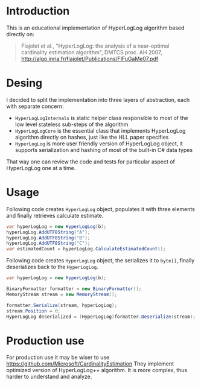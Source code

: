 # Introduction

This is an educational implementation of HyperLogLog algorithm based directly on:

>Flajolet et al., "HyperLogLog: the analysis of a near-optimal cardinality estimation algorithm", DMTCS proc. AH 2007, http://algo.inria.fr/flajolet/Publications/FlFuGaMe07.pdf

# Desing

I decided to split the implementation into three layers of abstraction, each with separate concern:

 * `HyperLogLogInternals` is static helper class responsible to most of the low level stateless sub-steps of the algorithm
 * `HyperLogLogCore` is the essential class that implements HyperLogLog algorithm directly on hashes, just like the HLL paper specifies
 * `HyperLogLog` is more user friendly version of HyperLogLog object, it supports serialization and hashing of most of the built-in C# data types

That way one can review the code and tests for particular aspect of HyperLogLog one at a time.

# Usage

Following code creates `HyperLogLog` object, populates it with three elements and finally retrieves calculate estimate.

```C#
var hyperLogLog = new HyperLogLog(b);
hyperLogLog.AddUTF8String("A");
hyperLogLog.AddUTF8String("B");
hyperLogLog.AddUTF8String("C");
var estimatedCount = hyperLogLog.CalculateEstimatedCount();
```

Following code creates `HyperLogLog` object, the serializes it to `byte[]`, finally deserializes back to the `HyperLogLog`.

```C#
var hyperLogLog = new HyperLogLog(b);

BinaryFormatter formatter = new BinaryFormatter();
MemoryStream stream = new MemoryStream();

formatter.Serialize(stream, hyperLogLog);
stream.Position = 0;
HyperLogLog deserialized = (HyperLogLog)formatter.Deserialize(stream);
```

# Production use

For production use it may be wiser to use https://github.com/Microsoft/CardinalityEstimation
They implement optimized version of HyperLogLog++ algorithm. It is more complex, thus harder to understand and analyze.
